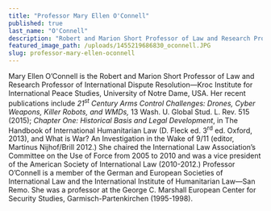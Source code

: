 ```yaml
---
title: "Professor Mary Ellen O'Connell"
published: true
last_name: "O'Connell"
description: "Robert and Marion Short Professor of Law and Research Professor of International Dispute Resolution—Kroc Institute for International Peace Studies, University of Notre Dame"
featured_image_path: /uploads/1455219686830_oconnell.JPG
slug: professor-mary-ellen-oconnell
---
```


Mary Ellen O’Connell is the Robert and Marion Short Professor of Law and Research Professor of International Dispute Resolution—Kroc Institute for International Peace Studies, University of Notre Dame, USA. Her recent publications include _21<sup>st</sup> Century Arms Control Challenges: Drones, Cyber Weapons, Killer Robots, and WMDs,_ 13 Wash. U. Global Stud. L. Rev. 515 (2015); _Chapter One: Historical Basis and Legal Development_, in The Handbook of International Humanitarian Law (D. Fleck ed. 3<sup>rd</sup> ed. Oxford, 2013), and What is War? An Investigation in the Wake of 9/11 (editor, Martinus Nijhof/Brill 2012.) She chaired the International Law Association’s Committee on the Use of Force from 2005 to 2010 and was a vice president of the American Society of International Law (2010-2012.) Professor O’Connell is a member of the German and European Societies of International Law and the International Institute of Humanitarian Law—San Remo. She was a professor at the George C. Marshall European Center for Security Studies, Garmisch-Partenkirchen (1995-1998).

